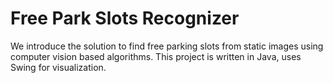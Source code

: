 # Free Park Slots Recognizer


We introduce the solution to find free parking slots from static images using computer vision based algorithms. This project is written in Java, uses Swing for visualization. 
